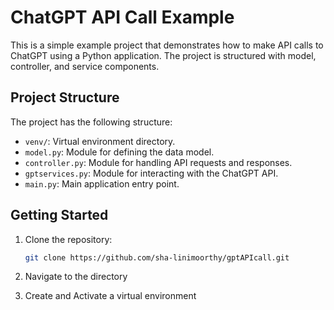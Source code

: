 # ChatGPT API Call Example

This is a simple example project that demonstrates how to make API calls to ChatGPT using a Python application. The project is structured with model, controller, and service components.

## Project Structure

The project has the following structure:

- `venv/`: Virtual environment directory.
- `model.py`: Module for defining the data model.
- `controller.py`: Module for handling API requests and responses.
- `gptservices.py`: Module for interacting with the ChatGPT API.
- `main.py`: Main application entry point.

## Getting Started

1. Clone the repository:

   ```bash
   git clone https://github.com/sha-linimoorthy/gptAPIcall.git

2. Navigate to the directory

3. Create and Activate a virtual environment
